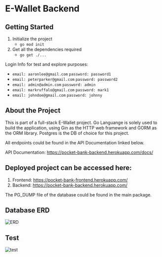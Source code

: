 # E-Wallet Backend

## Getting Started

1. Initialize the project
    - ```go mod init```
2. Get all the dependencies required
    - ```go get ./...```

Login Info for test and explore purposes: 
- ```email: aaronlee@gmail.com```
```password: password1```
- ```email: peterparker@gmail.com```
```password: password2```
- ```email: admin@admin.com```
  ```password: admin```
- ```email: markruffalo@gmail.com```
  ```password: mark1```
- ```email: johndoe@gmail.com```
  ```password: johnny```
## About the Project
This is part of a full-stack E-Wallet project. Go Languange is solely used to build the application, using Gin as the HTTP web framework and GORM as the ORM library. Postgres is the DB of choice for this project.  

All endpoints could be found in the API Documentation linked below. 

API Documentation:
https://pocket-bank-backend.herokuapp.com/docs/

## Deployed project can be accessed here:
1. Frontend: https://pocket-bank-frontend.herokuapp.com/
2. Backend: https://pocket-bank-backend.herokuapp.com/

The PG_DUMP file of the database could be found in the main package. 



## Database ERD 
![ERD](./image/entity_relationship_diagram.png)

## Test
![test](./image/test_coverage.png)
